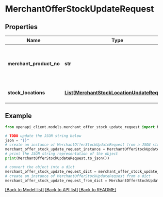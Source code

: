 # MerchantOfferStockUpdateRequest


## Properties

Name | Type | Description | Notes
------------ | ------------- | ------------- | -------------
**merchant_product_no** | **str** | The unique product reference used by the Merchant (sku). | 
**stock_locations** | [**List[MerchantStockLocationUpdateRequest]**](MerchantStockLocationUpdateRequest.md) | Stock locations data | 

## Example

```python
from openapi_client.models.merchant_offer_stock_update_request import MerchantOfferStockUpdateRequest

# TODO update the JSON string below
json = "{}"
# create an instance of MerchantOfferStockUpdateRequest from a JSON string
merchant_offer_stock_update_request_instance = MerchantOfferStockUpdateRequest.from_json(json)
# print the JSON string representation of the object
print(MerchantOfferStockUpdateRequest.to_json())

# convert the object into a dict
merchant_offer_stock_update_request_dict = merchant_offer_stock_update_request_instance.to_dict()
# create an instance of MerchantOfferStockUpdateRequest from a dict
merchant_offer_stock_update_request_from_dict = MerchantOfferStockUpdateRequest.from_dict(merchant_offer_stock_update_request_dict)
```
[[Back to Model list]](../README.md#documentation-for-models) [[Back to API list]](../README.md#documentation-for-api-endpoints) [[Back to README]](../README.md)


